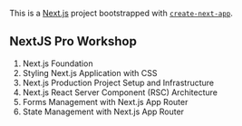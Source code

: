 This is a [Next.js](https://nextjs.org) project bootstrapped with [`create-next-app`](https://nextjs.org/docs/app/api-reference/cli/create-next-app).

## NextJS Pro Workshop

1. Next.js Foundation
2. Styling Next.js Application with CSS
3. Next.js Production Project Setup and Infrastructure
4. Next.js React Server Component (RSC) Architecture
5. Forms Management with Next.js App Router
6. State Management with Next.js App Router
